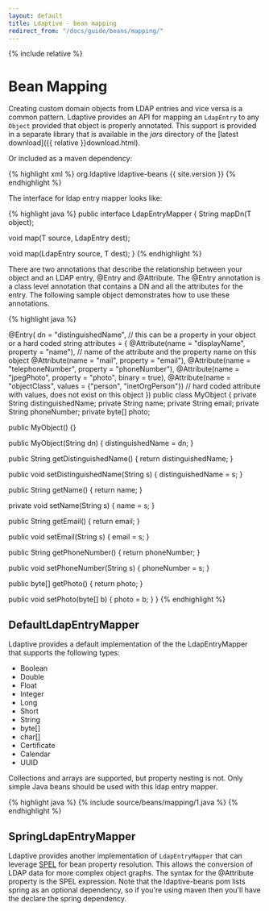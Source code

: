 ```yaml
---
layout: default
title: Ldaptive - bean mapping
redirect_from: "/docs/guide/beans/mapping/"
---
```


{% include relative %}

# Bean Mapping

Creating custom domain objects from LDAP entries and vice versa is a common pattern. Ldaptive provides an API for mapping an `LdapEntry` to any `Object` provided that object is properly annotated. This support is provided in a separate library that is available in the _jars_ directory of the [latest download]({{ relative }}download.html).

Or included as a maven dependency:

{% highlight xml %}
 <dependencies>
  <dependency>
    <groupId>org.ldaptive</groupId>
    <artifactId>ldaptive-beans</artifactId>
    <version>{{ site.version }}</version>
  </dependency>
<dependencies>
{% endhighlight %}

The interface for ldap entry mapper looks like:

{% highlight java %}
public interface LdapEntryMapper<T>
{
  String mapDn(T object);

  void map(T source, LdapEntry dest);

  void map(LdapEntry source, T dest);
}
{% endhighlight %}

There are two annotations that describe the relationship between your object and an LDAP entry, @Entry and @Attribute. The @Entry annotation is a class level annotation that contains a DN and all the attributes for the entry. The following sample object demonstrates how to use these annotations.

{% highlight java %}


@Entry(
  dn = "distinguishedName", // this can be a property in your object or a hard coded string
  attributes = {
    @Attribute(name = "displayName", property = "name"),  // name of the attribute and the property name on this object
    @Attribute(name = "mail", property = "email"),
    @Attribute(name = "telephoneNumber", property = "phoneNumber"),
    @Attribute(name = "jpegPhoto", property = "photo", binary = true),
    @Attribute(name = "objectClass", values = {"person", "inetOrgPerson"})  // hard coded attribute with values, does not exist on this object
  })
public class MyObject
{
  private String distinguishedName;
  private String name;
  private String email;
  private String phoneNumber;
  private byte[] photo;

  public MyObject() {}

  public MyObject(String dn) { distinguishedName = dn; }


  public String getDistinguishedName() { return distinguishedName; }

  public void setDistinguishedName(String s) { distinguishedName = s; }


  public String getName() { return name; }

  private void setName(String s) { name = s; }

  public String getEmail() { return email; }

  public void setEmail(String s) { email = s; }


  public String getPhoneNumber() { return phoneNumber; }

  public void setPhoneNumber(String s) { phoneNumber = s; }


  public byte[] getPhoto() { return photo; }

  public void setPhoto(byte[] b) { photo = b; }
}
{% endhighlight %}

## DefaultLdapEntryMapper

Ldaptive provides a default implementation of the the LdapEntryMapper that supports the following types:

- Boolean
- Double
- Float
- Integer
- Long
- Short
- String
- byte[]
- char[]
- Certificate
- Calendar
- UUID

Collections and arrays are supported, but property nesting is not. Only simple Java beans should be used with this ldap entry mapper.

{% highlight java %}
{% include source/beans/mapping/1.java %}
{% endhighlight %}

## SpringLdapEntryMapper

Ldaptive provides another implementation of `LdapEntryMapper` that can leverage [SPEL](http://docs.spring.io/spring/docs/4.0.x/spring-framework-reference/html/expressions.html) for bean property resolution. This allows the conversion of LDAP data for more complex object graphs. The syntax for the @Attribute property is the SPEL expression. Note that the ldaptive-beans pom lists spring as an optional dependency, so if you're using maven then you'll have the declare the spring dependency.

